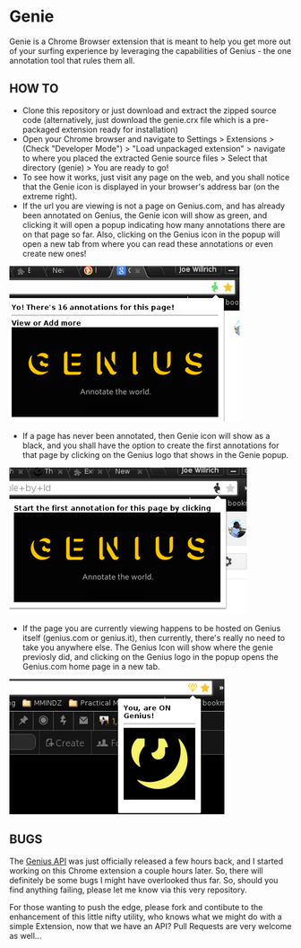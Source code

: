 Genie
=======
Genie is a Chrome Browser extension that is meant to help you get more out of your surfing experience by leveraging the capabilities of Genius - the one annotation tool that rules them all.

HOW TO
------
- Clone this repository or just download and extract the zipped source code (alternatively, just download the genie.crx file which is a pre-packaged extension ready for installation)
- Open your Chrome browser and navigate to Settings > Extensions > (Check "Developer Mode") > "Load unpackaged extension" > navigate to where you placed the extracted Genie source files > Select that directory (genie) > You are ready to go!
- To see how it works, just visit any page on the web, and you shall notice that the Genie icon is displayed in your browser's address bar (on the extreme right).
- If the url you are viewing is not a page on Genius.com, and has already been annotated on Genius, the Genie icon will show as green, and clicking it will open a popup indicating how many annotations there are on that page so far. Also, clicking on the Genius icon in the popup will open a new tab from where you can read these annotations or even create new ones!

![When a page on the web has been annotated on Genius](https://raw.githubusercontent.com/mcnemesis/genie/master/demo/Anotated.png)

- If a page has never been annotated, then Genie icon will show as a black, and you shall have the option to create the first annotations for that page by clicking on the Genius logo that shows in the Genie popup.

![When a page on the web has never been annotated on Genius before](https://raw.githubusercontent.com/mcnemesis/genie/master/demo/NotAnotated.png)


- If the page you are currently viewing happens to be hosted on Genius itself (genius.com or genius.it), then currently, there's really no need to take you anywhere else. The Genius Icon will show where the genie previosly did, and clicking on the Genius logo in the popup opens the Genius.com home page in a new tab.

![When you are on a Genius hosted page](https://raw.githubusercontent.com/mcnemesis/genie/master/demo/OnGenius.png)

BUGS
-----
The [Genius API](https://docs.genius.com/) was just officially released a few hours back, and I started working on this Chrome extension a couple hours later. So, there will definitely be some bugs I might have overlooked thus far. So, should you find anything failing, please let me know via this very repository.

For those wanting to push the edge, please fork and contibute to the enhancement of this little nifty utility, who knows what we might do with a simple Extension, now that we have an API? Pull Requests are very welcome as well...

